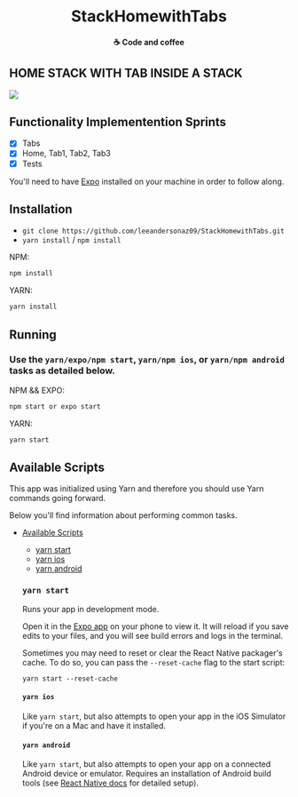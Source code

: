 <h1 align="center">
  StackHomewithTabs
</h1>

<h4 align="center">
  ☕ Code and coffee
</h4>

## HOME STACK WITH TAB INSIDE A STACK

![](https://i.picasion.com/pic90/e4f276798c0b8c02bdf68cb3fbaa9928.gif)


## Functionality Implementention Sprints

- [x] Tabs
- [x] Home, Tab1, Tab2, Tab3
- [x] Tests

You'll need to have [Expo](https://expo.io/learn) installed on your machine in order to follow along.

## Installation

- `git clone https://github.com/leeandersonaz09/StackHomewithTabs.git`
- `yarn install` / `npm install`

NPM:

```sh
npm install
```

YARN:

```sh
yarn install
```


## Running

### Use the `yarn/expo/npm start`, `yarn/npm ios`, or `yarn/npm android` tasks as detailed below.
NPM && EXPO:

```sh
npm start or expo start
```

YARN:

```sh
yarn start
```
  ## Available Scripts

  This app was initialized using Yarn and therefore you should use Yarn commands going forward.

Below you'll find information about performing common tasks.

* [Available Scripts](#available-scripts)
  * [yarn start](#npm-start)
  * [yarn ios](#npm-run-ios)
  * [yarn android](#npm-run-android)

  ### `yarn start`

  Runs your app in development mode.

  Open it in the [Expo app](https://expo.io) on your phone to view it. It will reload if you save edits to your files, and you will see build errors and logs in the terminal.

  Sometimes you may need to reset or clear the React Native packager's cache. To do so, you can pass the `--reset-cache` flag to the start script:

  ```
  yarn start --reset-cache
  ```

  #### `yarn ios`

  Like `yarn start`, but also attempts to open your app in the iOS Simulator if you're on a Mac and have it installed.

  #### `yarn android`

  Like `yarn start`, but also attempts to open your app on a connected Android device or emulator. Requires an installation of Android build tools (see [React Native docs](https://facebook.github.io/react-native/docs/getting-started.html) for detailed setup).

